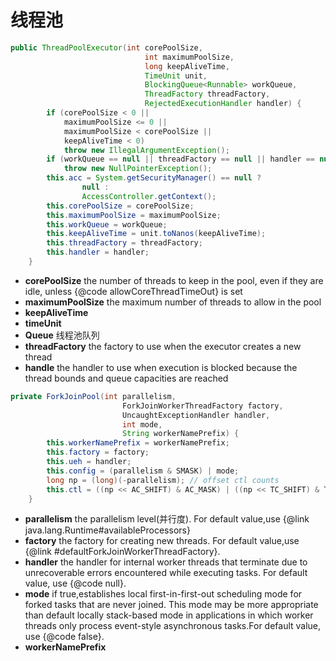 # 线程池

```java
public ThreadPoolExecutor(int corePoolSize,
                              int maximumPoolSize,
                              long keepAliveTime,
                              TimeUnit unit,
                              BlockingQueue<Runnable> workQueue,
                              ThreadFactory threadFactory,
                              RejectedExecutionHandler handler) {
        if (corePoolSize < 0 ||
            maximumPoolSize <= 0 ||
            maximumPoolSize < corePoolSize ||
            keepAliveTime < 0)
            throw new IllegalArgumentException();
        if (workQueue == null || threadFactory == null || handler == null)
            throw new NullPointerException();
        this.acc = System.getSecurityManager() == null ?
                null :
                AccessController.getContext();
        this.corePoolSize = corePoolSize;
        this.maximumPoolSize = maximumPoolSize;
        this.workQueue = workQueue;
        this.keepAliveTime = unit.toNanos(keepAliveTime);
        this.threadFactory = threadFactory;
        this.handler = handler;
    }
```

- **corePoolSize** the number of threads to keep in the pool, even if they are idle, unless {@code allowCoreThreadTimeOut} is set
- **maximumPoolSize**  the maximum number of threads to allow in the pool
- **keepAliveTime** 
- **timeUnit**
- **Queue** 线程池队列
- **threadFactory**  the factory to use when the executor creates a new thread
- **handle**  the handler to use when execution is blocked because the thread bounds and queue capacities are reached






```java
private ForkJoinPool(int parallelism,
                         ForkJoinWorkerThreadFactory factory,
                         UncaughtExceptionHandler handler,
                         int mode,
                         String workerNamePrefix) {
        this.workerNamePrefix = workerNamePrefix;
        this.factory = factory;
        this.ueh = handler;
        this.config = (parallelism & SMASK) | mode;
        long np = (long)(-parallelism); // offset ctl counts
        this.ctl = ((np << AC_SHIFT) & AC_MASK) | ((np << TC_SHIFT) & TC_MASK);
    }
```
- **parallelism** the parallelism level(并行度). For default value,use {@link java.lang.Runtime#availableProcessors}
-  **factory**   the factory for creating new threads. For default value,use {@link #defaultForkJoinWorkerThreadFactory}.
-  **handler**      the handler for internal worker threads that terminate due to unrecoverable errors encountered while executing tasks. For default value, use {@code null}.
-  **mode**         if true,establishes local first-in-first-out scheduling mode for forked tasks that are never joined. This mode may be more appropriate than default locally stack-based mode in applications in which worker threads only process event-style asynchronous tasks.For default value, use {@code false}.
-  **workerNamePrefix**








